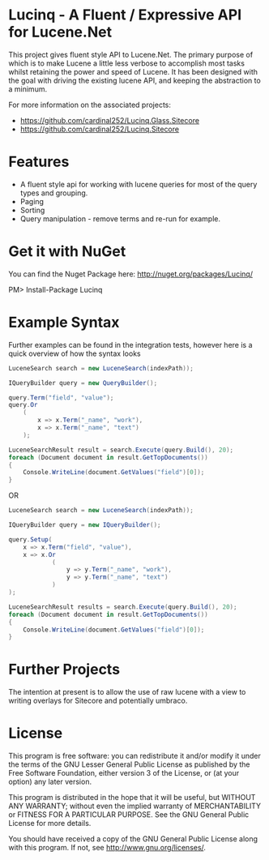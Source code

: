 Lucinq - A Fluent / Expressive API for Lucene.Net
=================================================

This project gives fluent style API to Lucene.Net. The primary purpose of which is to make Lucene a little less verbose 
to accomplish most tasks whilst retaining the power and speed of Lucene. It has been designed with the goal with driving the
existing lucene API, and keeping the abstraction to a minimum.

For more information on the associated projects:

- https://github.com/cardinal252/Lucinq.Glass.Sitecore
- https://github.com/cardinal252/Lucinq.Sitecore

Features
========

- A fluent style api for working with lucene queries for most of the query types and grouping.
- Paging
- Sorting
- Query manipulation - remove terms and re-run for example.

Get it with NuGet
=================

You can find the Nuget Package here: http://nuget.org/packages/Lucinq/

PM> Install-Package Lucinq

Example Syntax
==============

Further examples can be found in the integration tests, however here is a quick overview of how the syntax looks
```C#
LuceneSearch search = new LuceneSearch(indexPath));

IQueryBuilder query = new QueryBuilder();

query.Term("field", "value");
query.Or
	(
		x => x.Term("_name", "work"),
		x => x.Term("_name", "text")
	);

LuceneSearchResult result = search.Execute(query.Build(), 20);	
foreach (Document document in result.GetTopDocuments())
{
	Console.WriteLine(document.GetValues("field")[0]);
}
```

OR

```C#
LuceneSearch search = new LuceneSearch(indexPath));

IQueryBuilder query = new IQueryBuilder();

query.Setup(
	x => x.Term("field", "value"),
	x => x.Or
			(
				y => y.Term("_name", "work"),
				y => y.Term("_name", "text")
			)
);

LuceneSearchResult results = search.Execute(query.Build(), 20);	
foreach (Document document in result.GetTopDocuments())
{
	Console.WriteLine(document.GetValues("field")[0]);
}
```

Further Projects
================

The intention at present is to allow the use of raw lucene with a view to writing overlays for Sitecore and potentially umbraco.

License
=======
This program is free software: you can redistribute it and/or modify
it under the terms of the GNU Lesser General Public License as published by
the Free Software Foundation, either version 3 of the License, or
(at your option) any later version.

This program is distributed in the hope that it will be useful,
but WITHOUT ANY WARRANTY; without even the implied warranty of
MERCHANTABILITY or FITNESS FOR A PARTICULAR PURPOSE.  See the
GNU General Public License for more details.

You should have received a copy of the GNU General Public License
along with this program.  If not, see <http://www.gnu.org/licenses/>.